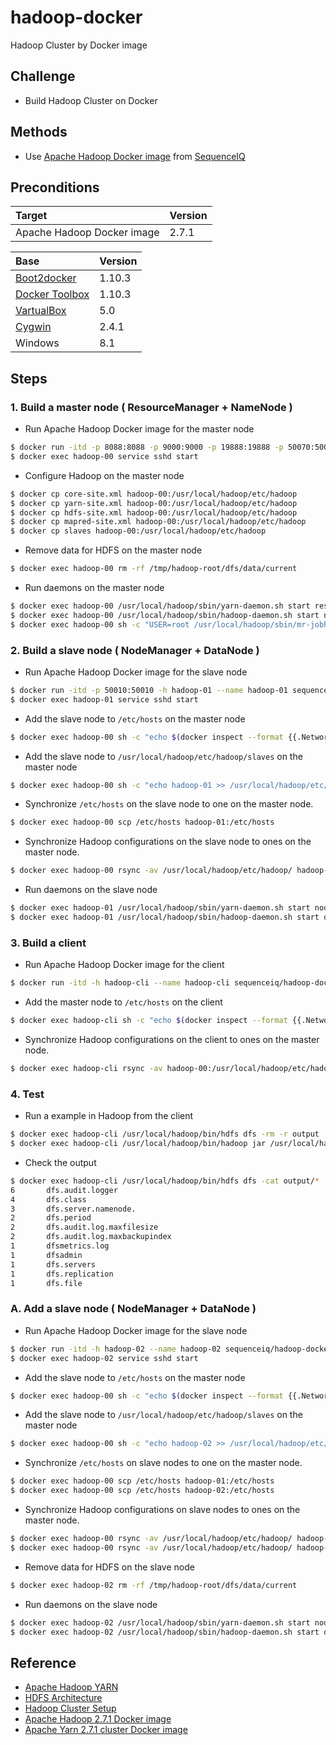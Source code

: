 # hadoop-docker
Hadoop Cluster by Docker image

## Challenge

- Build Hadoop Cluster on Docker

## Methods

- Use [Apache Hadoop Docker image](https://hub.docker.com/r/sequenceiq/hadoop-docker/) from [SequenceIQ](http://sequenceiq.com/)

## Preconditions

|Target|Version|
|:--|:--|
|Apache Hadoop Docker image|2.7.1|

|Base|Version|
|:--|:--|
|[Boot2docker](http://boot2docker.io/)|1.10.3|
|[Docker Toolbox](https://www.docker.com/products/docker-toolbox) |1.10.3|
|[VartualBox](https://www.virtualbox.org/)|5.0|
|[Cygwin](https://www.cygwin.com/)|2.4.1|
|Windows|8.1|

## Steps

### 1. Build a master node ( ResourceManager + NameNode )

- Run Apache Hadoop Docker image for the master node

```bash
$ docker run -itd -p 8088:8088 -p 9000:9000 -p 19888:19888 -p 50070:50070 -h hadoop-00 --name hadoop-00 sequenceiq/hadoop-docker /bin/bash
$ docker exec hadoop-00 service sshd start
```

- Configure Hadoop on the master node

```bash
$ docker cp core-site.xml hadoop-00:/usr/local/hadoop/etc/hadoop
$ docker cp yarn-site.xml hadoop-00:/usr/local/hadoop/etc/hadoop
$ docker cp hdfs-site.xml hadoop-00:/usr/local/hadoop/etc/hadoop
$ docker cp mapred-site.xml hadoop-00:/usr/local/hadoop/etc/hadoop
$ docker cp slaves hadoop-00:/usr/local/hadoop/etc/hadoop
```

- Remove data for HDFS on the master node

```bash
$ docker exec hadoop-00 rm -rf /tmp/hadoop-root/dfs/data/current
```

- Run daemons on the master node

```bash
$ docker exec hadoop-00 /usr/local/hadoop/sbin/yarn-daemon.sh start resourcemanager
$ docker exec hadoop-00 /usr/local/hadoop/sbin/hadoop-daemon.sh start namenode
$ docker exec hadoop-00 sh -c "USER=root /usr/local/hadoop/sbin/mr-jobhistory-daemon.sh start historyserver"
```

### 2. Build a slave node ( NodeManager + DataNode )

- Run Apache Hadoop Docker image for the slave node

```bash
$ docker run -itd -p 50010:50010 -h hadoop-01 --name hadoop-01 sequenceiq/hadoop-docker /bin/bash
$ docker exec hadoop-01 service sshd start
```

- Add the slave node to `/etc/hosts` on the master node

```bash
$ docker exec hadoop-00 sh -c "echo $(docker inspect --format {{.NetworkSettings.IPAddress}} hadoop-01) hadoop-01 >> /etc/hosts"
```

- Add the slave node to `/usr/local/hadoop/etc/hadoop/slaves` on the master node

```bash
$ docker exec hadoop-00 sh -c "echo hadoop-01 >> /usr/local/hadoop/etc/hadoop/slaves"
```

- Synchronize `/etc/hosts` on the slave node to one on the master node.

```bash
$ docker exec hadoop-00 scp /etc/hosts hadoop-01:/etc/hosts
```

- Synchronize Hadoop configurations on the slave node to ones on the master node.

```bash
$ docker exec hadoop-00 rsync -av /usr/local/hadoop/etc/hadoop/ hadoop-01:/usr/local/hadoop/etc/hadoop/
```

- Run daemons on the slave node

```bash
$ docker exec hadoop-01 /usr/local/hadoop/sbin/yarn-daemon.sh start nodemanager
$ docker exec hadoop-01 /usr/local/hadoop/sbin/hadoop-daemon.sh start datanode
```

### 3. Build a client

- Run Apache Hadoop Docker image for the client

```bash
$ docker run -itd -h hadoop-cli --name hadoop-cli sequenceiq/hadoop-docker /bin/bash
```

- Add the master node to `/etc/hosts` on the client

```bash
$ docker exec hadoop-cli sh -c "echo $(docker inspect --format {{.NetworkSettings.IPAddress}} hadoop-00) hadoop-00 >> /etc/hosts"
```

- Synchronize Hadoop configurations on the client to ones on the master node.

```bash
$ docker exec hadoop-cli rsync -av hadoop-00:/usr/local/hadoop/etc/hadoop/ /usr/local/hadoop/etc/hadoop/
```

### 4. Test

- Run a example in Hadoop from the client

```bash
$ docker exec hadoop-cli /usr/local/hadoop/bin/hdfs dfs -rm -r output
$ docker exec hadoop-cli /usr/local/hadoop/bin/hadoop jar /usr/local/hadoop/share/hadoop/mapreduce/hadoop-mapreduce-examples-2.7.0.jar grep input output 'dfs[a-z.]+'
```

- Check the output

```bash
$ docker exec hadoop-cli /usr/local/hadoop/bin/hdfs dfs -cat output/*
6       dfs.audit.logger
4       dfs.class
3       dfs.server.namenode.
2       dfs.period
2       dfs.audit.log.maxfilesize
2       dfs.audit.log.maxbackupindex
1       dfsmetrics.log
1       dfsadmin
1       dfs.servers
1       dfs.replication
1       dfs.file
```

### A. Add a slave node ( NodeManager + DataNode )

- Run Apache Hadoop Docker image for the slave node

```bash
$ docker run -itd -h hadoop-02 --name hadoop-02 sequenceiq/hadoop-docker /bin/bash
$ docker exec hadoop-02 service sshd start
``````

- Add the slave node to `/etc/hosts` on the master node

```bash
$ docker exec hadoop-00 sh -c "echo $(docker inspect --format {{.NetworkSettings.IPAddress}} hadoop-02) hadoop-02 >> /etc/hosts"
```

- Add the slave node to `/usr/local/hadoop/etc/hadoop/slaves` on the master node

```bash
$ docker exec hadoop-00 sh -c "echo hadoop-02 >> /usr/local/hadoop/etc/hadoop/slaves"
```

- Synchronize `/etc/hosts` on slave nodes to one on the master node.

```bash
$ docker exec hadoop-00 scp /etc/hosts hadoop-01:/etc/hosts
$ docker exec hadoop-00 scp /etc/hosts hadoop-02:/etc/hosts
```

- Synchronize Hadoop configurations on slave nodes to ones on the master node.

```bash
$ docker exec hadoop-00 rsync -av /usr/local/hadoop/etc/hadoop/ hadoop-01:/usr/local/hadoop/etc/hadoop/
$ docker exec hadoop-00 rsync -av /usr/local/hadoop/etc/hadoop/ hadoop-02:/usr/local/hadoop/etc/hadoop/
```

- Remove data for HDFS on the slave node

```bash
$ docker exec hadoop-02 rm -rf /tmp/hadoop-root/dfs/data/current
```

- Run daemons on the slave node

```bash
$ docker exec hadoop-02 /usr/local/hadoop/sbin/yarn-daemon.sh start nodemanager
$ docker exec hadoop-02 /usr/local/hadoop/sbin/hadoop-daemon.sh start datanode
```

## Reference

- [Apache Hadoop YARN](https://hadoop.apache.org/docs/current/hadoop-yarn/hadoop-yarn-site/YARN.html)
- [HDFS Architecture](https://hadoop.apache.org/docs/current/hadoop-project-dist/hadoop-hdfs/HdfsDesign.html)
- [Hadoop Cluster Setup](https://hadoop.apache.org/docs/current/hadoop-project-dist/hadoop-common/ClusterSetup.html)
- [Apache Hadoop 2.7.1 Docker image](https://github.com/sequenceiq/hadoop-docker)
- [Apache Yarn 2.7.1 cluster Docker image](https://github.com/lresende/docker-yarn-cluster)

